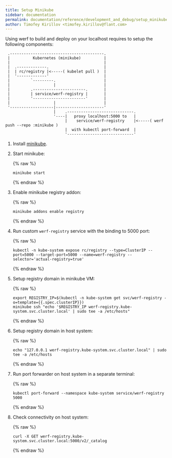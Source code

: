 ```yaml
---
title: Setup Minikube
sidebar: documentation
permalink: documentation/reference/development_and_debug/setup_minikube.html
author: Timofey Kirillov <timofey.kirillov@flant.com>
---
```


Using werf to build and deploy on your localhost requires to setup the following components:

     .-----------------------------------------.
     |          Kubernetes (minikube)          |
     |                                         |
     |  .-------------.                        |
     |  | rc/registry |<-----( kubelet pull )  |
     |  '-------------'                        |
     |         `---------.                     |
     |                   |                     |
     |         .-----------------------.       |
     |         | service/werf-registry |       |
     |         '-----------------------'       |
     |                   |                     |
     '-------------------|---------------------'
                         |    .-----------------------------.
                         '----|   proxy localhost:5000 to   |
                              |    service/werf-registry    |<-----( werf push --repo :minikube )
                              |  with kubectl port-forward  |
                              '-----------------------------'

1. Install [minikube](https://github.com/kubernetes/minikube).
2. Start minikube:

   {% raw %}
   ```
   minikube start
   ```
   {% endraw %}

3. Enable minikube registry addon:

   {% raw %}
   ```
   minikube addons enable registry
   ```
   {% endraw %}

4. Run custom `werf-registry` service with the binding to 5000 port:

   {% raw %}
   ```
   kubectl -n kube-system expose rc/registry --type=ClusterIP --port=5000 --target-port=5000 --name=werf-registry --selector='actual-registry=true'
   ```
   {% endraw %}

5. Setup registry domain in minikube VM:

   {% raw %}
   ```
   export REGISTRY_IP=$(kubectl -n kube-system get svc/werf-registry -o=template={{.spec.clusterIP}})
   minikube ssh "echo '$REGISTRY_IP werf-registry.kube-system.svc.cluster.local' | sudo tee -a /etc/hosts"
   ```
   {% endraw %}

6. Setup registry domain in host system:

   {% raw %}
   ```
   echo "127.0.0.1 werf-registry.kube-system.svc.cluster.local" | sudo tee -a /etc/hosts
   ```
   {% endraw %}

7. Run port forwarder on host system in a separate terminal:

   {% raw %}
   ```
   kubectl port-forward --namespace kube-system service/werf-registry 5000
   ```
   {% endraw %}

8. Check connectivity on host system:

   {% raw %}
   ```
   curl -X GET werf-registry.kube-system.svc.cluster.local:5000/v2/_catalog
   ```
   {% endraw %}
